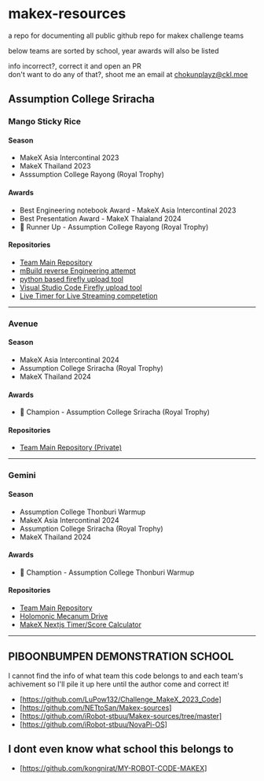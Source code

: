 # makex-resources
a repo for documenting all public github repo for makex challenge teams

below teams are sorted by school, year
awards will also be listed

info incorrect?, correct it and open an PR  
don't want to do any of that?, shoot me an email at [chokunplayz@ckl.moe](mailto:chokunplayz@ckl.moe)

## Assumption College Sriracha

### Mango Sticky Rice
#### Season
- MakeX Asia Intercontinal 2023
- MakeX Thailand 2023
- Asssumption College Rayong (Royal Trophy)
#### Awards
- Best Engineering notebook Award - MakeX Asia Intercontinal 2023
- Best Presentation Award - MakeX Thaialand 2024
- 🥈 Runner Up - Assumption College Rayong (Royal Trophy)
#### Repositories
- [Team Main Repository](https://github.com/ChokunPlayZ/MakeX-2023-Mango-Sticky-Rice)
- [mBuild reverse Engineering attempt](https://github.com/ChokunPlayZ/mbuild)
- [python based firefly upload tool](https://github.com/ChokunPlayZ/firefly-upload)
- [Visual Studio Code Firefly upload tool](https://github.com/ChokunPlayZ/firefly-vscode)
- [Live Timer for Live Streaming competetion](https://github.com/ChokunPlayZ/makex-live)

---

### Avenue
#### Season
- MakeX Asia Intercontinal 2024
- Assumption College Sriracha (Royal Trophy)
- MakeX Thailand 2024
#### Awards
- 🥇 Champion - Assumption College Sriracha (Royal Trophy)
#### Repositories
- [Team Main Repository (Private)](https://github.com/piyooow56/makex2024)

---

### Gemini
#### Season
- Assumption College Thonburi Warmup
- MakeX Asia Intercontinal 2024
- Assumption College Sriracha (Royal Trophy)
- MakeX Thailand 2024
#### Awards
- 🥇 Chamption - Assumption College Thonburi Warmup
#### Repositories
- [Team Main Repository](https://github.com/piyaphatliamwilai/makex-resources)
- [Holomonic Mecanum Drive](https://github.com/neumann-lab/holonomic-mecanum)
- [MakeX Nextjs Timer/Score Calculator](https://github.com/piyaphatliamwilai/makex-score-calculator)

---

## PIBOONBUMPEN DEMONSTRATION SCHOOL
I cannot find the info of what team this code belongs to and each team's achivement so I'll pile it up here until the author come and correct it!
- [https://github.com/LuPow132/Challenge_MakeX_2023_Code]
- [https://github.com/NETtoSan/Makex-sources]
- [https://github.com/iRobot-stbuu/Makex-sources/tree/master]
- [https://github.com/iRobot-stbuu/NovaPi-OS]

## I dont even know what school this belongs to
- [https://github.com/kongnirat/MY-ROBOT-CODE-MAKEX]